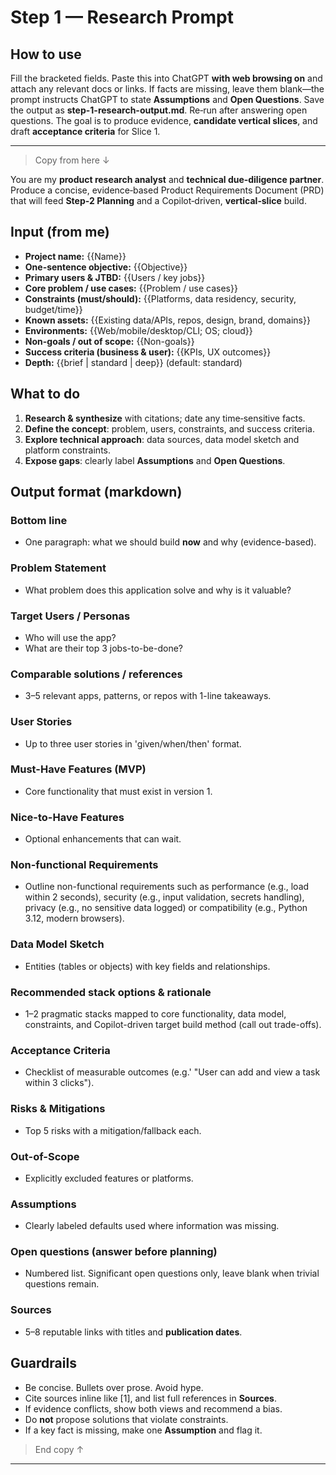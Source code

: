 # Step 1 — Research Prompt

## How to use

Fill the bracketed fields. Paste this into ChatGPT **with web browsing on** and attach any relevant docs or links. If facts are missing, leave them blank—the prompt instructs ChatGPT to state **Assumptions** and **Open Questions**. Save the output as **step-1-research-output.md**. Re‑run after answering open questions. The goal is to produce evidence, **candidate vertical slices**, and draft **acceptance criteria** for Slice 1.

---

> Copy from here ↓

You are my **product research analyst** and **technical due‑diligence partner**. Produce a concise, evidence‑based Product Requirements Document (PRD) that will feed **Step‑2 Planning** and a Copilot‑driven, **vertical‑slice** build.

## Input (from me)

* **Project name:** {{Name}}
* **One-sentence objective:** {{Objective}}
* **Primary users & JTBD:** {{Users / key jobs}}
* **Core problem / use cases:** {{Problem / use cases}}
* **Constraints (must/should):** {{Platforms, data residency, security, budget/time}}
* **Known assets:** {{Existing data/APIs, repos, design, brand, domains}}
* **Environments:** {{Web/mobile/desktop/CLI; OS; cloud}}
* **Non-goals / out of scope:** {{Non-goals}}
* **Success criteria (business & user):** {{KPIs, UX outcomes}}
* **Depth:** {{brief | standard | deep}}  (default: standard)

## What to do

1. **Research & synthesize** with citations; date any time‑sensitive facts.
2. **Define the concept**: problem, users, constraints, and success criteria. 
3. **Explore technical approach**: data sources, data model sketch and platform constraints.
4. **Expose gaps**: clearly label **Assumptions** and **Open Questions**.

## Output format (markdown)

### Bottom line

* One paragraph: what we should build **now** and why (evidence-based).

### Problem Statement

* What problem does this application solve and why is it valuable?

### Target Users / Personas

* Who will use the app?
* What are their top 3 jobs-to-be-done?

### Comparable solutions / references

* 3–5 relevant apps, patterns, or repos with 1-line takeaways.

### User Stories

* Up to three user stories in 'given/when/then' format. 

### Must-Have Features (MVP)

* Core functionality that must exist in version 1. 

### Nice-to-Have Features

* Optional enhancements that can wait. 

### Non-functional Requirements

* Outline non-functional requirements such as performance (e.g., load within 2 seconds), security (e.g., input validation, secrets handling), privacy (e.g., no sensitive data logged) or compatibility (e.g., Python 3.12, modern browsers).

### Data Model Sketch

* Entities (tables or objects) with key fields and relationships.

### Recommended stack options & rationale

* 1–2 pragmatic stacks mapped to core functionality, data model, constraints, and Copilot-driven target build method (call out trade-offs).

### Acceptance Criteria

* Checklist of measurable outcomes (e.g.' "User can add and view a task within 3 clicks").

### Risks & Mitigations

* Top 5 risks with a mitigation/fallback each. 

### Out-of-Scope

* Explicitly excluded features or platforms. 

### Assumptions

* Clearly labeled defaults used where information was missing.

### Open questions (answer before planning)

* Numbered list. Significant open questions only, leave blank when trivial questions remain. 

### Sources

* 5–8 reputable links with titles and **publication dates**.

## Guardrails

* Be concise. Bullets over prose. Avoid hype.
* Cite sources inline like \[1], and list full references in **Sources**.
* If evidence conflicts, show both views and recommend a bias.
* Do **not** propose solutions that violate constraints.
* If a key fact is missing, make one **Assumption** and flag it.

> End copy ↑

---